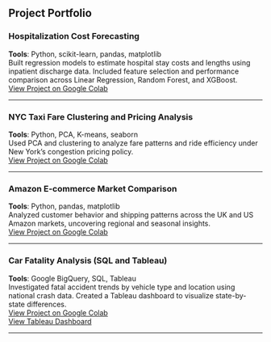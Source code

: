 ## Project Portfolio

### Hospitalization Cost Forecasting  
**Tools**: Python, scikit-learn, pandas, matplotlib  
Built regression models to estimate hospital stay costs and lengths using inpatient discharge data. Included feature selection and performance comparison across Linear Regression, Random Forest, and XGBoost.  
[View Project on Google Colab](https://colab.research.google.com/drive/1iWiK3lojn-38pscjdwWvllZYZZcze1vw?usp=sharing)

---

### NYC Taxi Fare Clustering and Pricing Analysis  
**Tools**: Python, PCA, K-means, seaborn  
Used PCA and clustering to analyze fare patterns and ride efficiency under New York’s congestion pricing policy.  
[View Project on Google Colab](https://colab.research.google.com/drive/1tGLSL1N7y8L8SvNOJn9sWOYfItwOlYYR?usp=sharing)

---

### Amazon E-commerce Market Comparison  
**Tools**: Python, pandas, matplotlib  
Analyzed customer behavior and shipping patterns across the UK and US Amazon markets, uncovering regional and seasonal insights.  
[View Project on Google Colab](https://colab.research.google.com/drive/1YdRan9fnjajUDMfUZJICD77qhPUcqNdH?usp=sharing)

---

### Car Fatality Analysis (SQL and Tableau)  
**Tools**: Google BigQuery, SQL, Tableau  
Investigated fatal accident trends by vehicle type and location using national crash data. Created a Tableau dashboard to visualize state-by-state differences.  
[View Project on Google Colab](https://colab.research.google.com/drive/1NESyY_wlD5GMfPLfIQtfM8bNyvWV92iT?usp=sharing)  
[View Tableau Dashboard](https://public.tableau.com/app/profile/amisha.kelkar/viz/BA775-A01/AnalyzingFatalU_S_TrafficAccidentPatternsFrom2017-2020InsightsforImprovedRoadSafety2)

---

